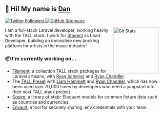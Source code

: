 ## 🦒 Hi! My name is [Dan](https://twitter.com/danjharrin)

<p>
  <a href="https://twitter.com/danjharrin">
    <img alt="Twitter Followers" src="https://img.shields.io/twitter/follow/danjharrin?style=for-the-badge&logo=twitter&color=00ACEE">
  </a>

  <a href="https://github.com/sponsors/danharrin">
    <img alt="GitHub Sponsors" src="https://img.shields.io/static/v1?label=Sponsor&message=%E2%9D%A4&style=for-the-badge&logo=github&color=FF69B4">
  </a>
</p>

<a href="https://github.com/danharrin"><img alt="Git Stats" src="https://github-readme-stats.vercel.app/api?username=danharrin&show_icons=true" align="right" height="150" /></a>

I am a full-stack Laravel developer, working heavily with the TALL stack. I work for [Stagent](https://stagent.com) as Lead Developer, building an innovative new booking platform for artists in the music industry!

### 📦 I'm currently working on...
- [Filament](https://github.com/laravel-filament/filament), a collection TALL stack packages for Laravel artisans, with [Ryan Scherler](https://github.com/ryanscherler) and [Ryan Chandler](https://github.com/ryangjchandler).
- The [TALL Preset](https://github.com/laravel-frontend-presets/tall) with [Liam Hammett](https://github.com/imliam) and [Ryan Chandler](https://github.com/ryangjchandler), which has now been used over 70,000 times by developers who need a jumpstart into their next TALL stack project.
- [Squire](https://github.com/squirephp/squire), a library of static Eloquent models for common fixture data such as countries and currencies.
- [Envault](https://github.com/envault/envault), a tool for securely sharing .env credentials with your team.
